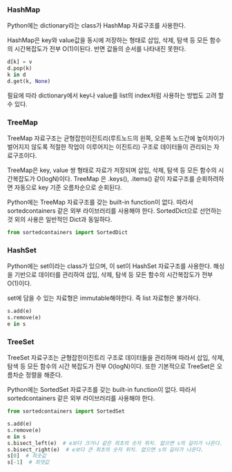 ### HashMap

Python에는 dictionary라는 class가 HashMap 자료구조를 사용한다.

HashMap은 key와 value값을 동시에 저장하는 형태로 삽입, 삭제, 탐색 등 모든 함수의 시간복잡도가 전부 O(1)이된다. 반면 값들의 순서를 나타내진 못한다.

```python
d[k] = v
d.pop(k)
k in d
d.get(k, None)
```

필요에 따라 dictionary에서 key나 value를 list의 index처럼 사용하는 방법도 고려 할 수 있다.



### TreeMap

TreeMap 자료구조는 균형잡힌이진트리(루트노드의 왼쪽, 오른쪽 노드간에 높이차이가 벌어지지 않도록 적절한 작업이 이루어지는 이진트리) 구조로 데이터들이 관리되는 자료구조이다.

TreeMap은 key, value 쌍 형태로 자료가 저장되며 삽입, 삭제, 탐색 등 모든 함수의 시간복잡도가 O(logN)이다. TreeMap 은 .keys(), .items() 같이 자료구조를 순회하려하면 자동으로 key 기준 오름차순으로 순회된다.

Python에는 TreeMap 자료구조를 갖는 built-in function이 없다. 따라서 sortedcontainers 같은 외부 라이브러리를 사용해야 한다. SortedDict으로 선언하는것 외의 사용은 일반적인 Dict과 동일하다.

```python
from sortedcontainers import SortedDict
```



### HashSet

Python에는 set이라는 class가 있으며, 이 set이 HashSet 자료구조를 사용한다. 해싱을 기반으로 데이터를 관리하여 삽입, 삭제, 탐색 등 모든 함수의 시간복잡도가 전부 O(1)이다.

set에 담을 수 있는 자료형은 immutable해야한다. 즉 list 자료형은 불가하다.

```python
s.add(e)
s.remove(e)
e in s
```



### TreeSet

TreeSet 자료구조는 균형잡힌이진트리 구조로 데이터들을 관리하며 따라서 삽입, 삭제, 탐색 등 모든 함수의 시간 복잡도가 전부 O(logN)이다. 또한 기본적으로 TreeSet은 오름차순 정렬을 해준다. 

Python에는 SortedSet 자료구조를 갖는 built-in function이 없다. 따라서 sortedcontainers 같은 외부 라이브러리를 사용해야 한다.

```python
from sortedcontainers import SortedSet
```

```python
s.add(e)
s.remove(e)
e in s
s.bisect_left(e)  # e보다 크거나 같은 최초의 숫자 위치. 없으면 s의 길이가 나온다.
s.bisect_right(e)  # e보다 큰 최초의 숫자 위치. 없으면 s의 길이가 나온다.
s[0]  # 최솟값
s[-1]  # 최댓값
```

